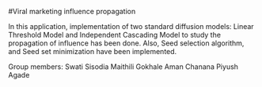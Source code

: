 #Viral marketing influence propagation

In this application, implementation of two standard diffusion models: Linear Threshold Model and Independent Cascading Model to study the propagation of influence has been done. Also, Seed selection algorithm, and Seed set minimization have been implemented.

Group members:
Swati Sisodia
Maithili Gokhale
Aman Chanana
Piyush Agade
